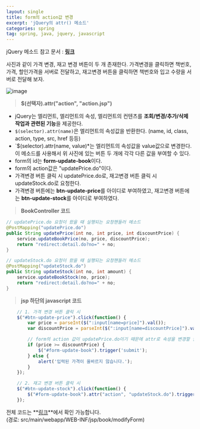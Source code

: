 ```yaml
---
layout: single
title: form의 action값 변경
excerpt: 'jQuery의 attr() 메소드'
categories: spring
tag: spring, java, jquery, javascript
---
```


jQuery 메소드 참고 문서 : **[링크](https://github.com/eungsu/documents/blob/master/05-front-end/04%20jquery.txt)**


사진과 같이 가격 변경, 재고 변경 버튼이 두 개 존재한다. 가격변경을 클릭하면 책번호, 가격, 할인가격을 서버로 전달하고, 재고변경 버튼을 클릭하면 책번호와 입고 수량을 서버로 전달해 보자. 

![image](https://user-images.githubusercontent.com/87356533/147872891-b78cd420-cd08-4945-9e0f-d825bdd72428.png)

> **$(선택자).attr("action", "action.jsp")**

- jQuery는 엘리먼트, 엘리먼트의 속성, 엘리먼트의 컨텐츠를 **조회/변경/추가/삭제 작업과 관련된 기능**을 제공한다.
- `$(selector).attr(name)`은 엘리먼트의 속성값을 반환한다. (name, id, class, action, type, src, href 등등)
- `$(selector).attr(name, value)*는 엘리먼트의 속성값을 value값으로 변경한다. 이 메소드를 사용해서 위 사진에 있는 버튼 두 개에 각각 다른 값을 부여할 수 있다.
- form의 id는 **form-update-book**이다.
- form의 action값은 "updatePrice.do"이다.
- 가격변경 버튼 클릭 시 updatePrice.do로, 재고변경 버튼 클릭 시 updateStock.do로 요청한다.
- 가격변경 버튼에는 **btn-update-price**를 아이디로 부여하였고, 재고변경 버튼에는 **btn-update-stock**를 아이디로 부여하였다.

> **BookController 코드**

```java
// updatePrice.do 요청이 왔을 때 실행되는 요청핸들러 메소드
@PostMapping("updatePrice.do")
public String updatePrice(int no, int price, int discountPrice) {
    service.updateBookPrice(no, price, discountPrice);
    return "redirect:detail.do?no=" + no;
}

// updateStock.do 요청이 왔을 때 실행되는 요청핸들러 메소드
@PostMapping("updateStock.do") 
public String updateStock(int no, int amount) {
    service.updateBookStock(no, price);
    return "redirect:detail.do?no=" + no;
}
```

> **jsp 하단의 javascript 코드**

```javascript
    // 1. 가격 변경 버튼 클릭 시
    $("#btn-update-price").click(function() {
        var price = parseInt($(":input[name=price]").val());
        var discountPrice = parseInt($(":input[name=discountPrice]").val());

        // form의 action 값이 updatePrice.do이기 때문에 attr로 속성을 변경할 필요가 없다.
        if (price >= discountPrice) {
            $("#form-update-book").trigger('submit');
        } else {
            alert('입력된 가격이 올바르지 않습니다.');
        }
    });

    // 2. 재고 변경 버튼 클릭 시
    $("#btn-update-stock").click(function() {
        $("#form-update-book").attr("action", "updateStock.do").trigger('submit');
    });
```

전체 코드는 **[링크](https://github.com/subtitle1/spring-mybatis)**에서 확인 가능합니다.<br>
(경로: src/main/webapp/WEB-INF/jsp/book/modifyForm)